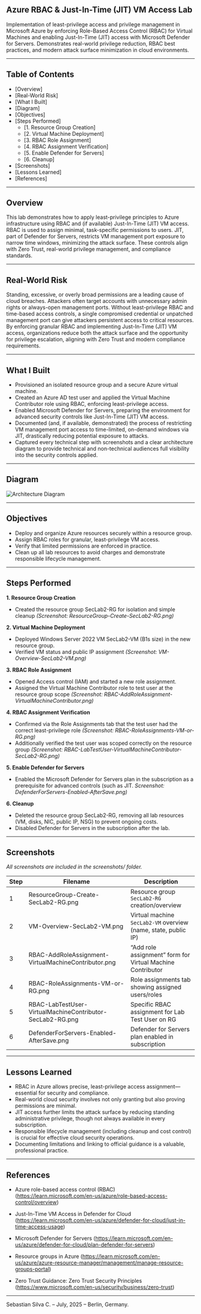 ## Azure RBAC & Just-In-Time (JIT) VM Access Lab

Implementation of least-privilege access and privilege management in Microsoft Azure by enforcing Role-Based Access Control (RBAC) for Virtual Machines and enabling Just-In-Time (JIT) access with Microsoft Defender for Servers. Demonstrates real-world privilege reduction, RBAC best practices, and modern attack surface minimization in cloud environments.

---

## Table of Contents

- [Overview]
- [Real-World Risk]
- [What I Built]
- [Diagram]
- [Objectives]
- [Steps Performed]
  - [1. Resource Group Creation]
  - [2. Virtual Machine Deployment]
  - [3. RBAC Role Assignment]
  - [4. RBAC Assignment Verification]
  - [5. Enable Defender for Servers]
  - [6. Cleanup]
- [Screenshots]
- [Lessons Learned]
- [References]

---

## Overview

This lab demonstrates how to apply least-privilege principles to Azure infrastructure using RBAC and (if available) Just-In-Time (JIT) VM access. RBAC is used to assign minimal, task-specific permissions to users. JIT, part of Defender for Servers, restricts VM management port exposure to narrow time windows, minimizing the attack surface. These controls align with Zero Trust, real-world privilege management, and compliance standards.

---

## Real-World Risk
Standing, excessive, or overly broad permissions are a leading cause of cloud breaches. Attackers often target accounts with unnecessary admin rights or always-open management ports. Without least-privilege RBAC and time-based access controls, a single compromised credential or unpatched management port can give attackers persistent access to critical resources. By enforcing granular RBAC and implementing Just-In-Time (JIT) VM access, organizations reduce both the attack surface and the opportunity for privilege escalation, aligning with Zero Trust and modern compliance requirements.

---

## What I Built

- Provisioned an isolated resource group and a secure Azure virtual machine.
- Created an Azure AD test user and applied the Virtual Machine Contributor role using RBAC, enforcing least-privilege access.
- Enabled Microsoft Defender for Servers, preparing the environment for advanced security controls like Just-In-Time (JIT) VM access.
- Documented (and, if available, demonstrated) the process of restricting VM management port access to time-limited, on-demand windows via JIT, drastically reducing potential exposure to attacks.
- Captured every technical step with screenshots and a clear architecture diagram to provide technical and non-technical audiences full visibility into the security controls applied.

---

## Diagram

![Architecture Diagram](diagram.png)

---

## Objectives

- Deploy and organize Azure resources securely within a resource group.
- Assign RBAC roles for granular, least-privilege VM access.
- Verify that limited permissions are enforced in practice.
- Clean up all lab resources to avoid charges and demonstrate responsible lifecycle management.

---

## Steps Performed

**1. Resource Group Creation**
   - Created the resource group SecLab2-RG for isolation and simple cleanup *(Screenshot: ResourceGroup-Create-SecLab2-RG.png)*

**2. Virtual Machine Deployment**
   - Deployed Windows Server 2022 VM SecLab2-VM (B1s size) in the new resource group.
   - Verified VM status and public IP assignment *(Screenshot: VM-Overview-SecLab2-VM.png)*

**3. RBAC Role Assignment**
   - Opened Access control (IAM) and started a new role assignment.
   - Assigned the Virtual Machine Contributor role to test user at the resource group scope *(Screenshot: RBAC-AddRoleAssignment-VirtualMachineContributor.png)*

**4. RBAC Assignment Verification**
   - Confirmed via the Role Assignments tab that the test user had the correct least-privilege role *(Screenshot: RBAC-RoleAssignments-VM-or-RG.png)*
   - Additionally verified the test user was scoped correctly on the resource group *(Screenshot: RBAC-LabTestUser-VirtualMachineContributor-SecLab2-RG.png)*

**5. Enable Defender for Servers**
   - Enabled the Microsoft Defender for Servers plan in the subscription as a prerequisite for advanced controls (such as JIT. *Screenshot: DefenderForServers-Enabled-AfterSave.png)*

**6. Cleanup**
   - Deleted the resource group SecLab2-RG, removing all lab resources (VM, disks, NIC, public IP, NSG) to prevent ongoing costs.
   - Disabled Defender for Servers in the subscription after the lab.

---

## Screenshots

*All screenshots are included in the screenshots/ folder.*

| Step | Filename                                                  | Description                                                    |
| ---- | --------------------------------------------------------- | -------------------------------------------------------------- |
| 1    | ResourceGroup-Create-SecLab2-RG.png                       | Resource group `SecLab2-RG` creation/overview                  |
| 2    | VM-Overview-SecLab2-VM.png                                | Virtual machine `SecLab2-VM` overview (name, state, public IP) |
| 3    | RBAC-AddRoleAssignment-VirtualMachineContributor.png      | “Add role assignment” form for Virtual Machine Contributor     |
| 4    | RBAC-RoleAssignments-VM-or-RG.png                         | Role assignments tab showing assigned users/roles              |
| 5    | RBAC-LabTestUser-VirtualMachineContributor-SecLab2-RG.png | Specific RBAC assignment for Lab Test User on RG               |
| 6    | DefenderForServers-Enabled-AfterSave.png                  | Defender for Servers plan enabled in subscription              |

---

## Lessons Learned

- RBAC in Azure allows precise, least-privilege access assignment—essential for security and compliance.
- Real-world cloud security involves not only granting but also proving permissions are minimal.
- JIT access further limits the attack surface by reducing standing administrative privilege, though not always available in every subscription.
- Responsible lifecycle management (including cleanup and cost control) is crucial for effective cloud security operations.
- Documenting limitations and linking to official guidance is a valuable, professional practice.

---

## References

- Azure role-based access control (RBAC)
(https://learn.microsoft.com/en-us/azure/role-based-access-control/overview)

- Just-In-Time VM Access in Defender for Cloud
(https://learn.microsoft.com/en-us/azure/defender-for-cloud/just-in-time-access-usage)

- Microsoft Defender for Servers
(https://learn.microsoft.com/en-us/azure/defender-for-cloud/plan-defender-for-servers)

- Resource groups in Azure
(https://learn.microsoft.com/en-us/azure/azure-resource-manager/management/manage-resource-groups-portal)

- Zero Trust Guidance: Zero Trust Security Principles
(https://www.microsoft.com/en-us/security/business/zero-trust)

---

Sebastian Silva C. – July, 2025 – Berlin, Germany.
